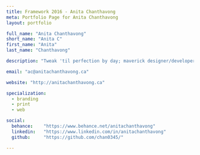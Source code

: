 ```yaml
---
title: Framework 2016 - Anita Chanthavong
meta: Portfolio Page for Anita Chanthavong
layout: portfolio

full_name: "Anita Chanthavong"
short_name: "Anita C"
first_name: "Anita"
last_name: "Chanthavong"

description: "Tweak 'til perfection by day; maverick designer/developer by night. Love sharks, big cats, wolves, science, sci-fi, space, zombies & dessert."

email: "ac@anitachanthavong.ca"

website: "http://anitachanthavong.ca"

specialization:
  - branding
  - print
  - web

social:
  behance:    "https://www.behance.net/anitachanthavong"
  linkedin:   "https://www.linkedin.com/in/anitachanthavong"
  github:     "https://github.com/chan0345/"

---
```

